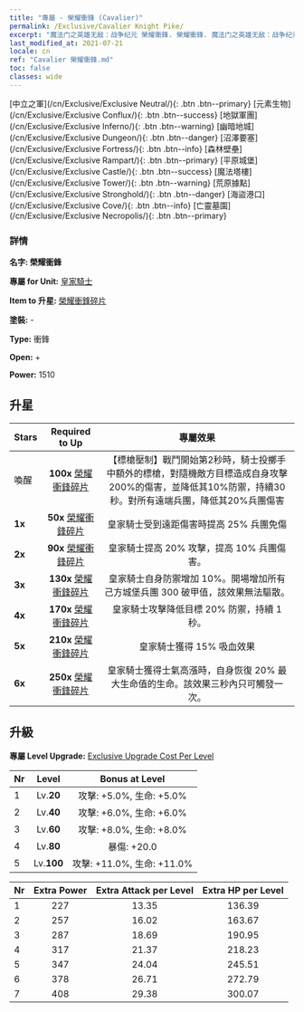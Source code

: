 ```yaml
---
title: "專屬 - 榮耀衝鋒 (Cavalier)"
permalink: /Exclusive/Cavalier Knight Pike/
excerpt: "魔法门之英雄无敌：战争纪元 榮耀衝鋒. 榮耀衝鋒. 魔法门之英雄无敌：战争纪元 專屬 榮耀衝鋒. 皇家騎士 專屬."
last_modified_at: 2021-07-21
locale: cn
ref: "Cavalier 榮耀衝鋒.md"
toc: false
classes: wide
---
```

 [中立之軍](/cn/Exclusive/Exclusive Neutral/){: .btn .btn--primary} [元素生物](/cn/Exclusive/Exclusive Conflux/){: .btn .btn--success} [地獄軍團](/cn/Exclusive/Exclusive Inferno/){: .btn .btn--warning} [幽暗地城](/cn/Exclusive/Exclusive Dungeon/){: .btn .btn--danger} [沼澤要塞](/cn/Exclusive/Exclusive Fortress/){: .btn .btn--info} [森林壁壘](/cn/Exclusive/Exclusive Rampart/){: .btn .btn--primary} [平原城堡](/cn/Exclusive/Exclusive Castle/){: .btn .btn--success} [魔法塔樓](/cn/Exclusive/Exclusive Tower/){: .btn .btn--warning} [荒原據點](/cn/Exclusive/Exclusive Stronghold/){: .btn .btn--danger} [海盜港口](/cn/Exclusive/Exclusive Cove/){: .btn .btn--info} [亡靈墓園](/cn/Exclusive/Exclusive Necropolis/){: .btn .btn--primary} 

### 詳情
 **名字: 榮耀衝鋒** 

 **專屬 for Unit:** [皇家騎士](/cn/units/Cavalier/) 

 **Item to 升星:** [榮耀衝鋒碎片](/cn/Items/con_916/)

 **塗裝:** -

 **Type:** 衝鋒

 **Open:** +

 **Power:** 1510

## 升星

  |     Stars    |  Required to Up | 專屬效果 |
  |:-------------|:---------------:|:---------------:|
  |  喚醒  | **100x** [榮耀衝鋒碎片](/cn/Items/con_916/) | 【標槍壓制】戰鬥開始第2秒時，騎士投擲手中額外的標槍，對隨機敵方目標造成自身攻擊200%的傷害，並降低其10%防禦，持續30秒。對所有遠端兵團，降低其20%兵團傷害 |
  | **1x** <i class="fas fa-star"/> | **50x** [榮耀衝鋒碎片](/cn/Items/con_916/) | 皇家騎士受到遠距傷害時提高 25% 兵團免傷 |
  | **2x** <i class="fas fa-star"/> | **90x** [榮耀衝鋒碎片](/cn/Items/con_916/) | 皇家騎士提高 20% 攻擊，提高 10% 兵團傷害。 |
  | **3x** <i class="fas fa-star"/> | **130x** [榮耀衝鋒碎片](/cn/Items/con_916/) | 皇家騎士自身防禦增加 10%。開場增加所有己方城堡兵團 300 破甲值，該效果無法驅散。 |
  | **4x** <i class="fas fa-star"/> | **170x** [榮耀衝鋒碎片](/cn/Items/con_916/) | 皇家騎士攻擊降低目標 20% 防禦，持續 1 秒。 |
  | **5x** <i class="fas fa-star"/> | **210x** [榮耀衝鋒碎片](/cn/Items/con_916/) | 皇家騎士獲得 15% 吸血效果 |
  | **6x** <i class="fas fa-star"/> | **250x** [榮耀衝鋒碎片](/cn/Items/con_916/) | 皇家騎士獲得士氣高漲時，自身恢復 20% 最大生命值的生命。該效果三秒內只可觸發一次。 |


## 升級
 **專屬 Level Upgrade:** [Exclusive Upgrade Cost Per Level](/Exclusive/ExclusiveUpgradeCostPerLevel/)

  |  Nr  |   Level  | Bonus at Level |
  |:-----|:--------:|:--------------:|
  | 1 | Lv.**20** | 攻擊: +5.0%, 生命: +5.0% |
  | 2 | Lv.**40** | 攻擊: +6.0%, 生命: +6.0% |
  | 3 | Lv.**60** | 攻擊: +8.0%, 生命: +8.0% |
  | 4 | Lv.**80** | 暴傷: +20.0 |
  | 5 | Lv.**100** | 攻擊: +11.0%, 生命: +11.0% |


  |  Nr  |  Extra Power | Extra Attack per Level | Extra HP per Level |
  |:-----|:--------:|:--------:|:--------:|
  | 1 | 227 | 13.35 | 136.39 |
  | 2 | 257 | 16.02 | 163.67 |
  | 3 | 287 | 18.69 | 190.95 |
  | 4 | 317 | 21.37 | 218.23 |
  | 5 | 347 | 24.04 | 245.51 |
  | 6 | 378 | 26.71 | 272.79 |
  | 7 | 408 | 29.38 | 300.07 |


